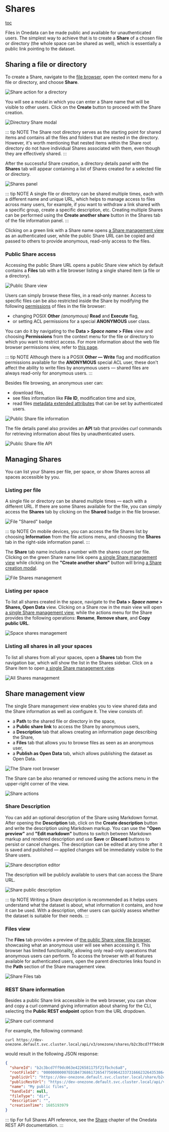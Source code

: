 # Shares

[toc]()

Files in Onedata can be made public and available for unauthenticated users. The simplest
way to achieve that is to create a **Share** of a chosen file or directory (the whole
space can be shared as well), which is essentially a public link pointing to the dataset.

## Sharing a file or directory

To create a Share, navigate to the [file browser](web-file-browser.md), open the context
menu for a file or directory, and choose **Share**.

![Share action for a directory](../../images/user-guide/shares/sharing-file-menu.png#screenshot)

You will see a modal in which you can enter a Share name that will be visible to other
users. Click on the **Create** button to proceed with the Share creation.

![Directory Share modal](../../images/user-guide/shares/sharing-file-modal.png#screenshot)

::: tip NOTE
The Share root directory serves as the starting point for shared items and
contains all the files and folders that are nested in the directory. However, it's worth
mentioning that nested items within the Share root directory do not have individual Shares
associated with them, even though they are effectively shared.
:::

After the successful Share creation, a directory details panel with the **Shares** tab
will appear containing a list of Shares created for a selected file or directory.

![Shares panel](../../images/user-guide/shares/sharing-shares-panel.png#screenshot)

::: tip NOTE
A single file or directory can be shared multiple times, each with a different
name and unique URL, which helps to manage access to files across many users, for example,
if you want to withdraw a link shared with a specific group, create a specific description,
etc. Creating multiple Shares can be performed using the **Create another share** button in
the Shares tab of the file information panel.
:::

Clicking on a green link with a Share name opens [a Share management view](#share-management-view)
as an authenticated user, while the public Share URL can be copied and passed to others to
provide anonymous, read-only access to the files.

### Public Share access

Accessing the public Share URL opens a public Share view which by default contains a
**Files** tab with a file browser listing a single shared item (a file or a directory).

![Public Share view](../../images/user-guide/shares/sharing-public-files.png#screenshot)

Users can simply browse these files, in a read-only manner. Access to specific files can
be also restricted inside the Share by modifying the following
[permissions](./data.md#data-access-control) of files in the file browser:

* changing POSIX **Other** *(anonymous)* **Read** and **Execute** flag,
* or setting ACL permissions for a special **ANONYMOUS** user class.

You can do it by navigating to the **Data > *Space name* > Files** view and choosing
**Permissions** from the context menu for the file or directory to which you want to
restrict access. For more information about the web file browser permissions view, refer
to [this page](./web-file-browser.md#permissions).

::: tip NOTE
Although there is a POSIX **Other — Write** flag and modification permissions
available for the **ANONYMOUS** special ACL user, these don't affect the ability to write
files by anonymous users — shared files are always read-only for anonymous users.
:::

Besides file browsing, an anonymous user can:

* download files,
* see files information like **File ID**, modification time and size,
* read files [metadata extended attributes](./metadata.md#extended-attributes) that can be
  set by authenticated users.

![Public Share file information](../../images/user-guide/shares/share-public-file-info.png#screenshot)

The file details panel also provides an **API** tab that provides *curl* commands for
retrieving information about files by unauthenticated users.

![Public Share file API](../../images/user-guide/shares/share-public-file-api.png#screenshot)

## Managing Shares

You can list your Shares per file, per space, or show Shares across all spaces accessible
by you.

### Listing per file

A single file or directory can be shared multiple times — each with a different URL. If
there are some Shares available for the file, you can simply access the **Shares** tab by
clicking on the **Shared** badge in the file browser.

![File "Shared" badge](../../images/user-guide/shares/managing-file-badge.png#screenshot)

::: tip NOTE
On mobile devices, you can access the file Shares list by choosing **Information** from the
file actions menu, and choosing the **Shares** tab in the right-side information panel.
:::

The **Share** tab name includes a number with the shares count per file. Clicking on the green Share
name link opens [a single Share management view](#share-management-view) while clicking
on the **"Create another share"** button will bring [a Share creation modal](#sharing-a-file-or-directory).

![File Shares management](../../images/user-guide/shares/managing-file-shares.png#screenshot)

### Listing per space

To list all shares created in the space, navigate to the **Data > *Space name* > Shares, Open Data** view.
Clicking on a Share row in the main view will open [a single Share management view](#share-management-view),
while the actions menu for the Share provides the following operations: **Rename**, **Remove share**, and
**Copy public URL**.

![Space shares management](../../images/user-guide/shares/managing-space-shares.png#screenshot)

### Listing all shares in all your spaces

To list all shares from all your spaces, open a **Shares** tab from the navigation bar,
which will show the list in the Shares sidebar. Click on a Share item to open [a single
Share management view](#share-management-view).

![All Shares management](../../images/user-guide/shares/managing-all-shares.png#screenshot)

## Share management view

The single Share management view enables you to view shared data and the Share information
as well as configure it. The view consists of:

* a **Path** to the shared file or directory in the space,
* a **Public share link** to access the Share by anonymous users,
* a **Description** tab that allows creating an information page describing the Share,
* a **Files** tab that allows you to browse files as seen as an anonymous user,
* a **Publish as Open Data** tab, which allows publishing the dataset as Open Data.

![The Share root browser](../../images/user-guide/shares/share-root-view.png#screenshot)

The Share can be also renamed or removed using the actions menu in the upper-right corner
of the view.

![Share actions](../../images/user-guide/shares/share-menu.png#screenshot)

### Share Description

You can add an optional description of the Share using Markdown format. After opening the
**Description** tab, click on the **Create description** button and write the description using
Markdown markup. You can use the **"Open preview"** and **"Edit markdown"** buttons to switch
between Markdown markup and rendered description and use **Save** or
**Discard** buttons to persist or cancel changes. The description can be edited at any
time after it is saved and published — applied changes will be immediately visible to the Share users.

![Share description editor](../../images/user-guide/shares/share-description-markdown.png#screenshot)

The description will be publicly available to users that can access the Share URL.

![Share public description](../../images/user-guide/shares/share-public-description.png#screenshot)

::: tip NOTE
Writing a Share description is recommended as it helps users understand
what the dataset is about, what information it contains, and how it can be used. With a
description, other users can quickly assess whether the dataset is suitable for their
needs.
:::

### Files view

The **Files** tab provides a preview of [the public Share view file browser](#public-share-access),
showcasing what an anonymous user will see when accessing it. This browser has limited
functionality, allowing only read-only operations that anonymous users can perform. To
access the browser with all features available for authenticated users, open the
parent directories links found in the **Path** section of the Share management view.

![Share Files tab](../../images/user-guide/shares/share-files.png#screenshot)

<!-- ### Open Data -->

<!-- TODO: VFS-10906 Open Data documentation -->

### REST Share information

Besides a public Share link accessible in the web browser, you can show and copy a curl
command giving information about sharing for the CLI, selecting the **Public REST endpoint**
option from the URL dropdown.

![Share curl command](../../images/user-guide/shares/share-curl.png#screenshot)

For example, the following command:

```shell
curl https://dev-onezone.default.svc.cluster.local/api/v3/onezone/shares/b2c3bcd7ff9dc063e4226581175f21fbchc6a8/public
```

would result in the following JSON response:

```json
{
  "shareId": "b2c3bcd7ff9dc063e4226581175f21fbchc6a8",
  "rootFileId": "00000000007ED1B4736861726547756964233731666232643538646166323835616664623339303265663331653131646538636864626137236133613138616463346137376464316236313039363862326138353735633431636830643762236232633362636437666639646330363365343232363538313137356632316662636863366138",
  "publicUrl": "https://dev-onezone.default.svc.cluster.local/share/b2c3bcd7ff9dc063e4226581175f21fbchc6a8",
  "publicRestUrl": "https://dev-onezone.default.svc.cluster.local/api/v3/onezone/shares/b2c3bcd7ff9dc063e4226581175f21fbchc6a8/public",
  "name": "My public files",
  "handleId": null,
  "fileType": "dir",
  "description": "",
  "creationTime": 1685193979
}
```

::: tip
For full Shares API reference, see the
[Share](https://onedata.org/#/home/api/stable/onezone?anchor=tag/Share) chapter of the
Onedata REST API documentation.
:::